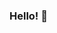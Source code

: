 ### Hello! 👋

<!--
**jeffwmiles/jeffwmiles** is a ✨ _special_ ✨ repository because its `README.md` (this file) appears on your GitHub profile.
Welcome to my profile! I am a system administrator, cloud administrator, technical architect, and wizard who loves to find and create new ways of making things work with magic rather than manual labour. 

- 🔭 I’m currently working on automating monolithic infrastructure in Azure in smart and incremental ways
- 🌱 I’m currently learning every day, all the time, in a wide scope
- 💬 Ask me about Azure and Terraform
- 😄 Pronouns: He/Him
- ⚡ Fun fact: Disc golf is a current passion of mine

 📫 Get in touch: 
 - [@jwmiles5](https://twitter.com/jwmiles5)
 - [faultbucket.ca](https://faultbucket.ca)
 - [LinkedIn](https://www.linkedin.com/in/jeffwmiles/)
-->
